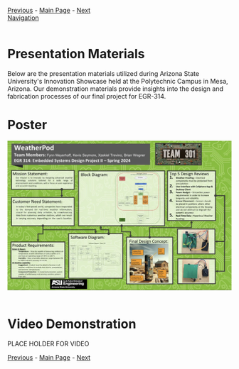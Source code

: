 [Previous](https://github.com/314-grp-301/314-grp-301.github.io/blob/main/Assignments/10-Software-Implementation.md) - [Main Page](../README.md) - [Next](https://github.com/314-grp-301/314-grp-301.github.io/blob/main/Assignments/12-System-Verification.md)<br>
[Navigation](https://github.com/314-grp-301/314-grp-301.github.io/blob/main/docs/Navigation.md)<br><br>
# Presentation Materials
Below are the presentation materials utilized during Arizona State University's Innovation Showcase held at the Polytechnic Campus in Mesa, Arizona. Our demonstration materials provide insights into the design and fabrication processes of our final project for EGR-314.

# Poster


![alt text](https://raw.githubusercontent.com/314-grp-301/314-grp-301.github.io/main/docs/assets/images/InnovationShowcasePoster.png)<br><br>

# Video Demonstration

PLACE HOLDER FOR VIDEO

[Previous](https://github.com/314-grp-301/314-grp-301.github.io/blob/main/Assignments/10-Software-Implementation.md) - [Main Page](../README.md) - [Next](https://github.com/314-grp-301/314-grp-301.github.io/blob/main/Assignments/12-System-Verification.md)

